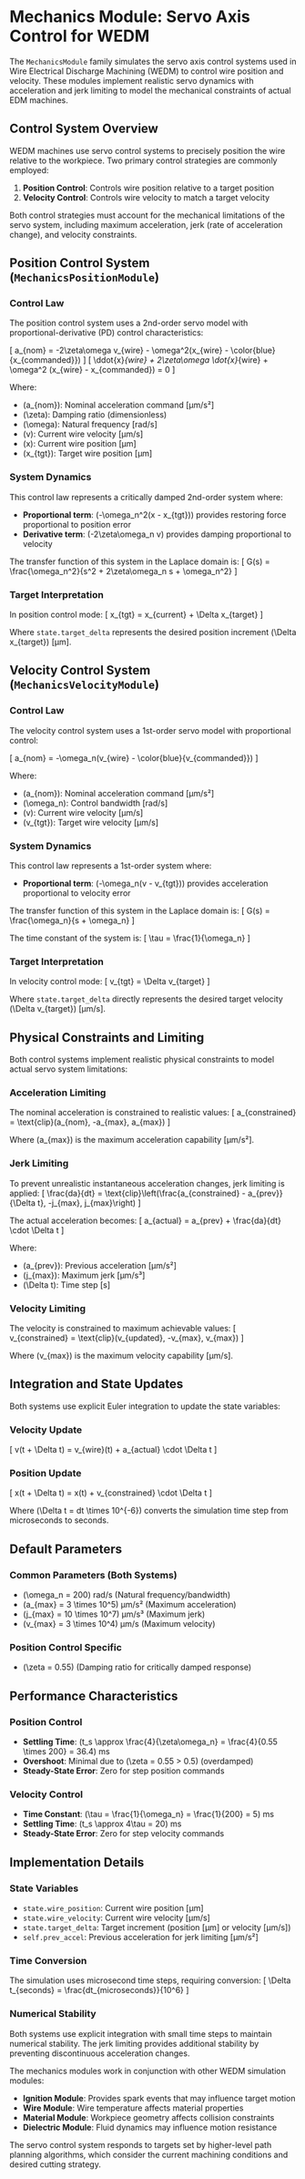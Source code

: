 # Mechanics Module: Servo Axis Control for WEDM

The `MechanicsModule` family simulates the servo axis control systems used in Wire Electrical Discharge Machining (WEDM) to control wire position and velocity. These modules implement realistic servo dynamics with acceleration and jerk limiting to model the mechanical constraints of actual EDM machines.

## Control System Overview

WEDM machines use servo control systems to precisely position the wire relative to the workpiece. Two primary control strategies are commonly employed:

1. **Position Control**: Controls wire position relative to a target position
2. **Velocity Control**: Controls wire velocity to match a target velocity

Both control strategies must account for the mechanical limitations of the servo system, including maximum acceleration, jerk (rate of acceleration change), and velocity constraints.

## Position Control System (`MechanicsPositionModule`)

### Control Law

The position control system uses a 2nd-order servo model with proportional-derivative (PD) control characteristics:

\[
a_{nom} = -2\zeta\omega v_{wire} - \omega^2(x_{wire} - \color{blue}{x_{commanded}})
\]
\[
\ddot{x}_{wire} + 2\zeta\omega \dot{x}_{wire} + \omega^2 (x_{wire} - x_{commanded}) = 0
\]


Where:
- \(a_{nom}\): Nominal acceleration command [µm/s²]
- \(\zeta\): Damping ratio (dimensionless)
- \(\omega\): Natural frequency [rad/s]
- \(v\): Current wire velocity [µm/s]
- \(x\): Current wire position [µm]
- \(x_{tgt}\): Target wire position [µm]

### System Dynamics

This control law represents a critically damped 2nd-order system where:

- **Proportional term**: \(-\omega_n^2(x - x_{tgt})\) provides restoring force proportional to position error
- **Derivative term**: \(-2\zeta\omega_n v\) provides damping proportional to velocity

The transfer function of this system in the Laplace domain is:
\[
G(s) = \frac{\omega_n^2}{s^2 + 2\zeta\omega_n s + \omega_n^2}
\]

### Target Interpretation

In position control mode:
\[
x_{tgt} = x_{current} + \Delta x_{target}
\]

Where `state.target_delta` represents the desired position increment \(\Delta x_{target}\) [µm].

## Velocity Control System (`MechanicsVelocityModule`)

### Control Law

The velocity control system uses a 1st-order servo model with proportional control:

\[
a_{nom} = -\omega_n(v_{wire} - \color{blue}{v_{commanded}})
\]

Where:
- \(a_{nom}\): Nominal acceleration command [µm/s²]
- \(\omega_n\): Control bandwidth [rad/s]
- \(v\): Current wire velocity [µm/s]
- \(v_{tgt}\): Target wire velocity [µm/s]

### System Dynamics

This control law represents a 1st-order system where:

- **Proportional term**: \(-\omega_n(v - v_{tgt})\) provides acceleration proportional to velocity error

The transfer function of this system in the Laplace domain is:
\[
G(s) = \frac{\omega_n}{s + \omega_n}
\]

The time constant of the system is:
\[
\tau = \frac{1}{\omega_n}
\]

### Target Interpretation

In velocity control mode:
\[
v_{tgt} = \Delta v_{target}
\]

Where `state.target_delta` directly represents the desired target velocity \(\Delta v_{target}\) [µm/s].

## Physical Constraints and Limiting

Both control systems implement realistic physical constraints to model actual servo system limitations:

### Acceleration Limiting

The nominal acceleration is constrained to realistic values:
\[
a_{constrained} = \text{clip}(a_{nom}, -a_{max}, a_{max})
\]

Where \(a_{max}\) is the maximum acceleration capability [µm/s²].

### Jerk Limiting

To prevent unrealistic instantaneous acceleration changes, jerk limiting is applied:
\[
\frac{da}{dt} = \text{clip}\left(\frac{a_{constrained} - a_{prev}}{\Delta t}, -j_{max}, j_{max}\right)
\]

The actual acceleration becomes:
\[
a_{actual} = a_{prev} + \frac{da}{dt} \cdot \Delta t
\]

Where:
- \(a_{prev}\): Previous acceleration [µm/s²]
- \(j_{max}\): Maximum jerk [µm/s³]
- \(\Delta t\): Time step [s]

### Velocity Limiting

The velocity is constrained to maximum achievable values:
\[
v_{constrained} = \text{clip}(v_{updated}, -v_{max}, v_{max})
\]

Where \(v_{max}\) is the maximum velocity capability [µm/s].

## Integration and State Updates

Both systems use explicit Euler integration to update the state variables:

### Velocity Update
\[
v(t + \Delta t) = v_{wire}(t) + a_{actual} \cdot \Delta t
\]

### Position Update
\[
x(t + \Delta t) = x(t) + v_{constrained} \cdot \Delta t
\]

Where \(\Delta t = dt \times 10^{-6}\) converts the simulation time step from microseconds to seconds.

## Default Parameters

### Common Parameters (Both Systems)
- \(\omega_n = 200\) rad/s (Natural frequency/bandwidth)
- \(a_{max} = 3 \times 10^5\) µm/s² (Maximum acceleration)
- \(j_{max} = 10 \times 10^7\) µm/s³ (Maximum jerk)
- \(v_{max} = 3 \times 10^4\) µm/s (Maximum velocity)

### Position Control Specific
- \(\zeta = 0.55\) (Damping ratio for critically damped response)

## Performance Characteristics

### Position Control
- **Settling Time**: \(t_s \approx \frac{4}{\zeta\omega_n} = \frac{4}{0.55 \times 200} = 36.4\) ms
- **Overshoot**: Minimal due to \(\zeta = 0.55 > 0.5\) (overdamped)
- **Steady-State Error**: Zero for step position commands

### Velocity Control
- **Time Constant**: \(\tau = \frac{1}{\omega_n} = \frac{1}{200} = 5\) ms
- **Settling Time**: \(t_s \approx 4\tau = 20\) ms
- **Steady-State Error**: Zero for step velocity commands

## Implementation Details

### State Variables
- `state.wire_position`: Current wire position [µm]
- `state.wire_velocity`: Current wire velocity [µm/s]
- `state.target_delta`: Target increment (position [µm] or velocity [µm/s])
- `self.prev_accel`: Previous acceleration for jerk limiting [µm/s²]

### Time Conversion
The simulation uses microsecond time steps, requiring conversion:
\[
\Delta t_{seconds} = \frac{dt_{microseconds}}{10^6}
\]

### Numerical Stability
Both systems use explicit integration with small time steps to maintain numerical stability. The jerk limiting provides additional stability by preventing discontinuous acceleration changes.

The mechanics modules work in conjunction with other WEDM simulation modules:

- **Ignition Module**: Provides spark events that may influence target motion
- **Wire Module**: Wire temperature affects material properties
- **Material Module**: Workpiece geometry affects collision constraints
- **Dielectric Module**: Fluid dynamics may influence motion resistance

The servo control system responds to targets set by higher-level path planning algorithms, which consider the current machining conditions and desired cutting strategy.